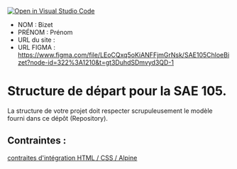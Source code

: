[![Open in Visual Studio Code](https://classroom.github.com/assets/open-in-vscode-c66648af7eb3fe8bc4f294546bfd86ef473780cde1dea487d3c4ff354943c9ae.svg)](https://classroom.github.com/online_ide?assignment_repo_id=9708408&assignment_repo_type=AssignmentRepo)
- NOM : Bizet
- PRÉNOM : Prénom 
- URL du site : 
- URL FIGMA : https://www.figma.com/file/LEoCQxq5oKiANFFjmGrNsk/SAE105ChloeBizet?node-id=322%3A1210&t=gt3DuhdSDmvyd3QD-1

# Structure de départ pour la SAE 105.

La structure de votre projet doit respecter scrupuleusement le modèle fourni dans ce dépôt (Repository).

## Contraintes :
[contraites d'intégration HTML / CSS / Alpine](https://moodle.univ-fcomte.fr/mod/page/view.php?id=645799)

